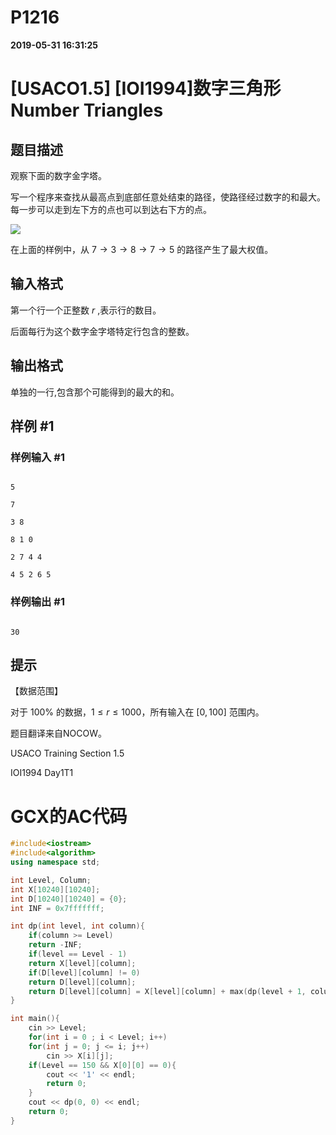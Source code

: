 
# P1216

**2019-05-31 16:31:25**
    
# [USACO1.5] [IOI1994]数字三角形 Number Triangles

## 题目描述

观察下面的数字金字塔。


写一个程序来查找从最高点到底部任意处结束的路径，使路径经过数字的和最大。每一步可以走到左下方的点也可以到达右下方的点。

![](https://cdn.luogu.com.cn/upload/image_hosting/95pzs0ne.png)

在上面的样例中，从 $7 \to 3 \to 8 \to 7 \to 5$ 的路径产生了最大权值。

## 输入格式

第一个行一个正整数 $r$ ,表示行的数目。

后面每行为这个数字金字塔特定行包含的整数。

## 输出格式

单独的一行,包含那个可能得到的最大的和。

## 样例 #1

### 样例输入 #1

```
5
7
3 8
8 1 0
2 7 4 4
4 5 2 6 5
```

### 样例输出 #1

```
30
```

## 提示

【数据范围】  
对于 $100\%$ 的数据，$1\le r \le 1000$，所有输入在 $[0,100]$ 范围内。

题目翻译来自NOCOW。

USACO Training Section 1.5

IOI1994 Day1T1

# GCX的AC代码
```cpp
#include<iostream>
#include<algorithm>
using namespace std;

int Level, Column;
int X[10240][10240];
int D[10240][10240] = {0};
int INF = 0x7fffffff;

int dp(int level, int column){
    if(column >= Level)
	return -INF;
    if(level == Level - 1)
	return X[level][column];
    if(D[level][column] != 0)
	return D[level][column];
    return D[level][column] = X[level][column] + max(dp(level + 1, column), dp(level + 1, column + 1));
}

int main(){
    cin >> Level;
    for(int i = 0 ; i < Level; i++)
	for(int j = 0; j <= i; j++)
	    cin >> X[i][j];
	if(Level == 150 && X[0][0] == 0){
	    cout << '1' << endl;
	    return 0;
	}
    cout << dp(0, 0) << endl;
    return 0;
}

```

